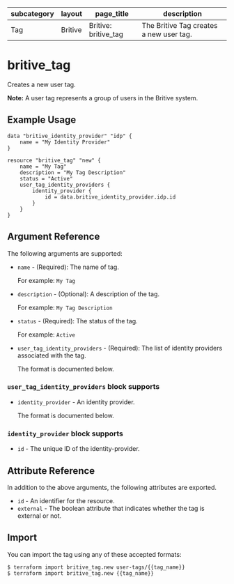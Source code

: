 | subcategory | layout    | page_title             | description                             |
| ----------- | --------- | ---------------------- | --------------------------------------- |
| Tag         |  Britive  | Britive: britive_tag   | The Britive Tag creates a new user tag. |

# britive\_tag

Creates a new user tag.

**Note:** A user tag represents a group of users in the Britive system.

## Example Usage

```hcl
data "britive_identity_provider" "idp" {
    name = "My Identity Provider"
}

resource "britive_tag" "new" {
    name = "My Tag"
    description = "My Tag Description"
    status = "Active"
    user_tag_identity_providers {
        identity_provider {
            id = data.britive_identity_provider.idp.id
        }
    }
}
```
## Argument Reference

The following arguments are supported:

* `name` - (Required): The name of tag.

  For example: `My Tag`

* `description` - (Optional): A description of the tag.

  For example: `My Tag Description`

* `status` - (Required): The status of the tag.

  For example: `Active`

* `user_tag_identity_providers` - (Required): The list of identity providers associated with the tag. 

  The format is documented below.

### `user_tag_identity_providers` block supports

* `identity_provider` - An identity provider. 

  The format is documented below.

### `identity_provider` block supports

* `id` - The unique ID of the identity-provider.

## Attribute Reference

In addition to the above arguments, the following attributes are exported.

* `id` - An identifier for the resource.
* `external` - The boolean attribute that indicates whether the tag is external or not.

## Import

You can import the tag using any of these accepted formats:

```
$ terraform import britive_tag.new user-tags/{{tag_name}}
$ terraform import britive_tag.new {{tag_name}}
```